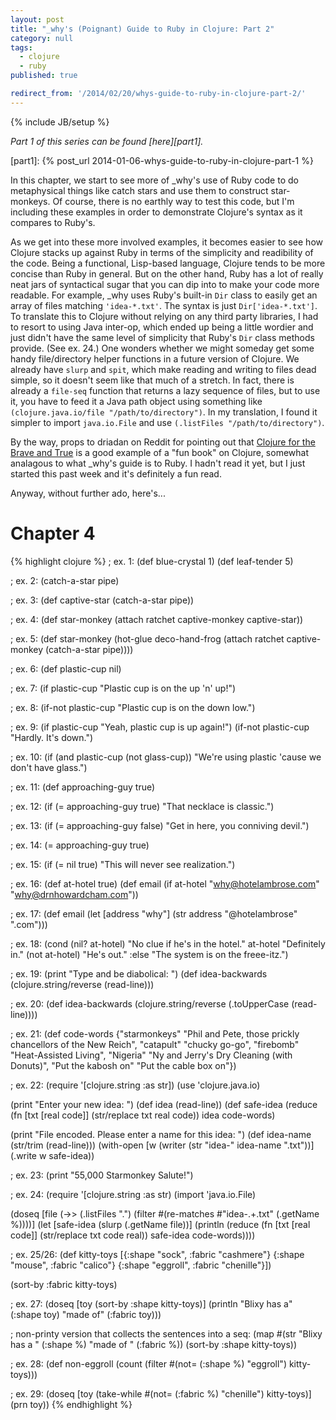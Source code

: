 ```yaml
---
layout: post
title: "_why's (Poignant) Guide to Ruby in Clojure: Part 2"
category: null
tags: 
  - clojure
  - ruby
published: true

redirect_from: '/2014/02/20/whys-guide-to-ruby-in-clojure-part-2/'
---
```


{% include JB/setup %}

*Part 1 of this series can be found [here][part1].*

[part1]: {% post_url 2014-01-06-whys-guide-to-ruby-in-clojure-part-1 %}

In this chapter, we start to see more of \_why's use of Ruby code to do metaphysical things like catch stars and use them to construct star-monkeys. Of course, there is no earthly way to test this code, but I'm including these examples in order to demonstrate Clojure's syntax as it compares to Ruby's. 

As we get into these more involved examples, it becomes easier to see how Clojure stacks up against Ruby in terms of the simplicity and readibility of the code. Being a functional, Lisp-based language, Clojure tends to be more concise than Ruby in general. But on the other hand, Ruby has a lot of really neat jars of syntactical sugar that you can dip into to make your code more readable. For example, \_why uses Ruby's built-in `Dir` class to easily get an array of files matching `'idea-*.txt'`. The syntax is just `Dir['idea-*.txt']`. To translate this to Clojure without relying on any third party libraries, I had to resort to using Java inter-op, which ended up being a little wordier and just didn't have the same level of simplicity that Ruby's `Dir` class methods provide. (See ex. 24.) One wonders whether we might someday get some handy file/directory helper functions in a future version of Clojure. We already have `slurp` and `spit`, which make reading and writing to files dead simple, so it doesn't seem like that much of a stretch. In fact, there is already a `file-seq` function that returns a lazy sequence of files, but to use it, you have to feed it a Java path object using something like `(clojure.java.io/file "/path/to/directory")`. In my translation, I found it simpler to import `java.io.File` and use `(.listFiles "/path/to/directory")`.

By the way, props to driadan on Reddit for pointing out that [Clojure for the Brave and True](http://www.braveclojure.com) is a good example of a "fun book" on Clojure, somewhat analagous to what \_why's guide is to Ruby. I hadn't read it yet, but I just started this past week and it's definitely a fun read. 

Anyway, without further ado, here's...

Chapter 4
=========

{% highlight clojure %}
; ex. 1:
(def blue-crystal 1)
(def leaf-tender 5)
 
; ex. 2:
(catch-a-star pipe)
 
; ex. 3:
(def captive-star (catch-a-star pipe))
 
; ex. 4:
(def star-monkey (attach ratchet captive-monkey captive-star))
 
; ex. 5:
(def star-monkey 
  (hot-glue deco-hand-frog
            (attach ratchet captive-monkey (catch-a-star pipe))))
 
; ex. 6:
(def plastic-cup nil)
 
; ex. 7:
(if plastic-cup "Plastic cup is on the up 'n' up!")
 
; ex. 8:
(if-not plastic-cup "Plastic cup is on the down low.")
 
; ex. 9:
(if plastic-cup "Yeah, plastic cup is up again!")
(if-not plastic-cup "Hardly. It's down.")
 
; ex. 10:
(if (and plastic-cup (not glass-cup)) 
  "We're using plastic 'cause we don't have glass.")
 
; ex. 11:
(def approaching-guy true)
 
; ex. 12:
(if (= approaching-guy true) "That necklace is classic.")
 
; ex. 13:
(if (= approaching-guy false) "Get in here, you conniving devil.")
 
; ex. 14:
(= approaching-guy true)
 
; ex. 15:
(if (= nil true) "This will never see realization.")
 
; ex. 16:
(def at-hotel true)
(def email (if at-hotel "why@hotelambrose.com" "why@drnhowardcham.com"))
 
; ex. 17:
(def email (let [address "why"] (str address "@hotelambrose" ".com")))
 
; ex. 18:
(cond 
  (nil? at-hotel) "No clue if he's in the hotel."
  at-hotel        "Definitely in."
  (not at-hotel)  "He's out."
  :else           "The system is on the freee-itz.")
 
; ex. 19:
(print "Type and be diabolical: ")
(def idea-backwards (clojure.string/reverse (read-line)))
 
; ex. 20: 
(def idea-backwards (clojure.string/reverse (.toUpperCase (read-line))))
 
; ex. 21:
(def code-words
  {"starmonkeys" "Phil and Pete, those prickly chancellors of the New Reich",
   "catapult" "chucky go-go", "firebomb" "Heat-Assisted Living",
   "Nigeria" "Ny and Jerry's Dry Cleaning (with Donuts)",
   "Put the kabosh on" "Put the cable box on"})
 
; ex. 22:
(require '[clojure.string :as str])
(use 'clojure.java.io)
 
(print "Enter your new idea: ")
(def idea (read-line))
(def safe-idea
  (reduce (fn [txt [real code]] (str/replace txt real code)) idea code-words)
 
(print "File encoded.  Please enter a name for this idea: ")
(def idea-name (str/trim (read-line)))
(with-open [w (writer (str "idea-" idea-name ".txt"))]
  (.write w safe-idea))
 
; ex. 23:
(print "55,000 Starmonkey Salute!")
 
; ex. 24:
(require '[clojure.string :as str)
(import 'java.io.File)
 
(doseq [file (->> 
               (.listFiles ".")
               (filter #(re-matches #"idea-.+\.txt" (.getName %))))]
  (let [safe-idea (slurp (.getName file))]
    (println
      (reduce 
        (fn [txt [real code]] (str/replace txt code real)) 
        safe-idea
        code-words))))
 
; ex. 25/26:
(def kitty-toys
  [{:shape "sock", :fabric "cashmere"} {:shape "mouse", :fabric "calico"}
   {:shape "eggroll", :fabric "chenille"}])
 
(sort-by :fabric kitty-toys)
 
; ex. 27:
(doseq [toy (sort-by :shape kitty-toys)]
  (println "Blixy has a" (:shape toy) "made of" (:fabric toy)))
 
; non-printy version that collects the sentences into a seq:
(map #(str "Blixy has a " (:shape %) "made of " (:fabric %)) 
     (sort-by :shape kitty-toys))
 
; ex. 28:
(def non-eggroll (count (filter #(not= (:shape %) "eggroll") kitty-toys)))
 
; ex. 29:
(doseq [toy (take-while #(not= (:fabric %) "chenille") kitty-toys)]
  (prn toy))
{% endhighlight %}
